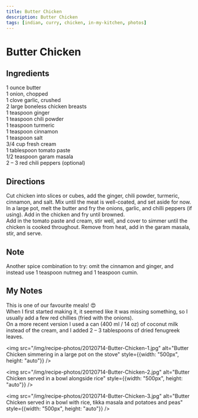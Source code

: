 ```yaml
---
title: Butter Chicken
description: Butter Chicken
tags: [indian, curry, chicken, in-my-kitchen, photos]
---
```


# Butter Chicken

## Ingredients
1 ounce butter  
1 onion, chopped  
1 clove garlic, crushed  
2 large boneless chicken breasts  
1 teaspoon ginger  
1 teaspoon chili powder  
1 teaspoon turmeric  
1 teaspoon cinnamon  
1 teaspoon salt  
3/4 cup fresh cream  
1 tablespoon tomato paste  
1/2 teaspoon garam masala  
2 – 3 red chili peppers (optional)

## Directions
Cut chicken into slices or cubes, add the ginger, chili powder, turmeric, cinnamon, and salt. Mix until the meat is well-coated, and set aside for now.  
In a large pot, melt the butter and fry the onions, garlic, and chilli peppers (if using). Add in the chicken and fry until browned.  
Add in the tomato paste and cream, stir well, and cover to simmer until the chicken is cooked throughout. Remove from heat, add in the garam masala, stir, and serve.

## Note
Another spice combination to try: omit the cinnamon and ginger, and instead use 1 teaspoon nutmeg and 1 teaspoon cumin.

## My Notes
This is one of our favourite meals! 😍  
When I first started making it, it seemed like it was missing something, so I usually add a few red chillies (fried with the onions).  
On a more recent version I used a can (400 ml / 14 oz) of coconut milk instead of the cream, and I added 2 – 3 tablespoons of dried fenugreek leaves.

<img src="/img/recipe-photos/20120714-Butter-Chicken-1.jpg" alt="Butter Chicken simmering in a large pot on the stove" style={{width: "500px", height: "auto"}} />

<img src="/img/recipe-photos/20120714-Butter-Chicken-2.jpg" alt="Butter Chicken served in a bowl alongside rice" style={{width: "500px", height: "auto"}} />

<img src="/img/recipe-photos/20120714-Butter-Chicken-3.jpg" alt="Butter Chicken served in a bowl with rice, tikka masala and potatoes and peas" style={{width: "500px", height: "auto"}} />